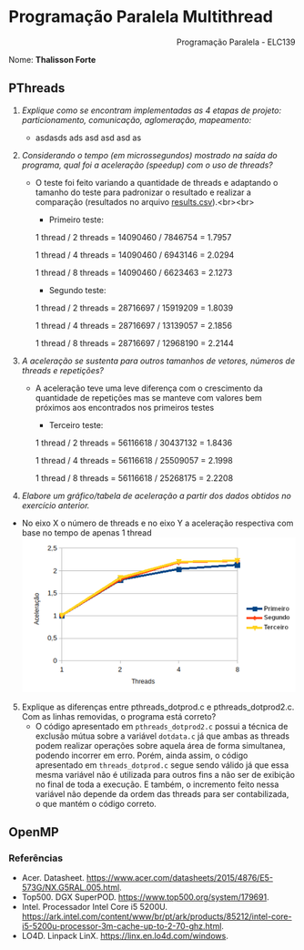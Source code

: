 Programação Paralela Multithread
======================================
<div align="right"> Programação Paralela - ELC139</div>

Nome: <b>Thalisson Forte</b><br>


PThreads
-----------------------------
1. *Explique como se encontram implementadas as 4 etapas de projeto: particionamento, comunicação, aglomeração, mapeamento:*
    - asdasds ads asd asd asd as

2. *Considerando o tempo (em microssegundos) mostrado na saída do programa, qual foi a aceleração (speedup) com o uso de threads?*
    - O teste foi feito variando a quantidade de threads e adaptando o tamanho do teste para padronizar o resultado e realizar a comparação (resultados no arquivo [results.csv]("https://github.com/elc139/t2-thalissonforte/blob/master/results.csv")).<br><br>
      - Primeiro teste:<br>
      <p>1 thread / 2 threads = 14090460 / 7846754 = 1.7957
      <p>1 thread / 4 threads = 14090460 / 6943146 = 2.0294
      <p>1 thread / 8 threads = 14090460 / 6623463 = 2.1273
       
       - Segundo teste:<br>
      <p>1 thread / 2 threads = 28716697 / 15919209 = 1.8039
      <p>1 thread / 4 threads = 28716697 / 13139057 = 2.1856
      <p>1 thread / 8 threads = 28716697 / 12968190 = 2.2144
    
3. *A aceleração se sustenta para outros tamanhos de vetores, números de threads e repetições?*
    - A aceleração teve uma leve diferença com o crescimento da quantidade de repetições mas se manteve com valores bem próximos aos encontrados nos primeiros testes
    
      - Terceiro teste:<br>
      <p>1 thread / 2 threads = 56116618 / 30437132 = 1.8436
      <p>1 thread / 4 threads = 56116618 / 25509057 = 2.1998
      <p>1 thread / 8 threads = 56116618 / 25268175 = 2.2208

4. *Elabore um gráfico/tabela de aceleração a partir dos dados obtidos no exercício anterior.*
  - No eixo X o número de threads e no eixo Y a aceleração respectiva com base no tempo de apenas 1 thread
    <div align="center"><img src="https://raw.githubusercontent.com/elc139/t2-thalissonforte/master/TabelaDados.png"></div>

5. Explique as diferenças entre pthreads_dotprod.c e pthreads_dotprod2.c. Com as linhas removidas, o programa está correto?
    - O código apresentado em `pthreads_dotprod2.c` possui a técnica de exclusão mútua sobre a variável `dotdata.c` já que ambas as threads podem realizar operações sobre aquela área de forma simultanea, podendo incorrer em erro. Porém, ainda assim, o código apresentado em `threads_dotprod.c` segue sendo válido já que essa mesma variável não é utilizada para outros fins a não ser de exibição no final de toda a execução. E também, o incremento feito nessa variável não depende da ordem das threads para ser contabilizada, o que mantém o código correto.


OpenMP
-----------------------------

### Referências
- Acer. Datasheet. https://www.acer.com/datasheets/2015/4876/E5-573G/NX.G5RAL.005.html.
- Top500. DGX SuperPOD. https://www.top500.org/system/179691.
- Intel. Processador Intel Core i5 5200U. https://ark.intel.com/content/www/br/pt/ark/products/85212/intel-core-i5-5200u-processor-3m-cache-up-to-2-70-ghz.html.
- LO4D. Linpack LinX. https://linx.en.lo4d.com/windows.
